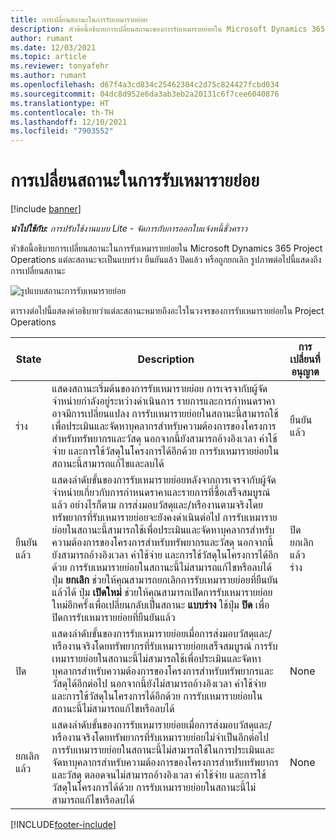 ```yaml
---
title: การเปลี่ยนสถานะในการรับเหมารายย่อย
description: หัวข้อนี้อธิบายการเปลี่ยนสถานะของการรับเหมารายย่อยใน Microsoft Dynamics 365 Project Operations เมื่อมีการสร้าง ดำเนินการ และปิดการรับเหมารายย่อย
author: rumant
ms.date: 12/03/2021
ms.topic: article
ms.reviewer: tonyafehr
ms.author: rumant
ms.openlocfilehash: d67f4a3cd834c25462304c2d75c824427fcbd034
ms.sourcegitcommit: 04dc8d952e6da3ab3eb2a20131c6f7cee6040876
ms.translationtype: HT
ms.contentlocale: th-TH
ms.lasthandoff: 12/10/2021
ms.locfileid: "7903552"
---
```

# <a name="state-transitions-on-a-subcontract"></a>การเปลี่ยนสถานะในการรับเหมารายย่อย 

[!include [banner](../../includes/dataverse-preview.md)]

_**นำไปใช้กับ:** การปรับใช้งานแบบ Lite - จัดการกับการออกใบแจ้งหนี้ชั่วคราว_

หัวข้อนี้อธิบายการเปลี่ยนสถานะในการรับเหมารายย่อยใน Microsoft Dynamics 365 Project Operations แต่ละสถานะจะเป็นแบบร่าง ยืนยันแล้ว ปิดแล้ว หรือถูกยกเลิก รูปภาพต่อไปนี้แสดงถึงการเปลี่ยนสถานะ

![รูปแบบสถานะการรับเหมารายย่อย](../media/SubconStates.png)  

ตารางต่อไปนี้แสดงคำอธิบายว่าแต่ละสถานะหมายถึงอะไรในวงจรของการรับเหมารายย่อยใน Project Operations

| State | Description | การเปลี่ยนที่อนุญาต |
| --- | --- | --- |
| ร่าง | แสดงสถานะเริ่มต้นของการรับเหมารายย่อย การเจรจากับผู้จัดจำหน่ายกำลังอยู่ระหว่างดำเนินการ รายการและการกำหนดราคาอาจมีการเปลี่ยนแปลง การรับเหมารายย่อยในสถานะนี้สามารถใช้เพื่อประเมินและจัดหาบุคลากรสำหรับความต้องการของโครงการสำหรับทรัพยากรและวัสดุ นอกจากนี้ยังสามารถอ้างอิงเวลา ค่าใช้จ่าย และการใช้วัสดุในโครงการได้อีกด้วย การรับเหมารายย่อยในสถานะนี้สามารถแก้ไขและลบได้ | ยืนยันแล้ว |
| ยืนยันแล้ว | แสดงลำดับขั้นของการรับเหมารายย่อยหลังจากการเจรจากับผู้จัดจำหน่ายเกี่ยวกับการกำหนดราคาและรายการที่ซื้อเสร็จสมบูรณ์แล้ว อย่างไรก็ตาม การส่งมอบวัสดุและ/หรืองานตามจริงโดยทรัพยากรที่รับเหมารายย่อยจะยังคงดำเนินต่อไป การรับเหมารายย่อยในสถานะนี้สามารถใช้เพื่อประเมินและจัดหาบุคลากรสำหรับความต้องการของโครงการสำหรับทรัพยากรและวัสดุ นอกจากนี้ยังสามารถอ้างอิงเวลา ค่าใช้จ่าย และการใช้วัสดุในโครงการได้อีกด้วย การรับเหมารายย่อยในสถานะนี้ไม่สามารถแก้ไขหรือลบได้ ปุ่ม **ยกเลิก** ช่วยให้คุณสามารถยกเลิกการรับเหมารายย่อยที่ยืนยันแล้วได้ ปุ่ม **เปิดใหม่** ช่วยให้คุณสามารถเปิดการรับเหมารายย่อยใหม่อีกครั้งเพื่อเปลี่ยนกลับเป็นสถานะ **แบบร่าง** ใช้ปุ่ม **ปิด** เพื่อปิดการรับเหมารายย่อยที่ยืนยันแล้ว | ปิด <br> ยกเลิกแล้ว <br> ร่าง |
| ปิด | แสดงลำดับขั้นของการรับเหมารายย่อยเมื่อการส่งมอบวัสดุและ/หรืองานจริงโดยทรัพยากรที่รับเหมารายย่อยเสร็จสมบูรณ์ การรับเหมารายย่อยในสถานะนี้ไม่สามารถใช้เพื่อประเมินและจัดหาบุคลากรสำหรับความต้องการของโครงการสำหรับทรัพยากรและวัสดุได้อีกต่อไป นอกจากนี้ยังไม่สามารถอ้างอิงเวลา ค่าใช้จ่าย และการใช้วัสดุในโครงการได้อีกด้วย การรับเหมารายย่อยในสถานะนี้ไม่สามารถแก้ไขหรือลบได้ | None |
| ยกเลิกแล้ว | แสดงลำดับขั้นของการรับเหมารายย่อยเมื่อการส่งมอบวัสดุและ/หรืองานจริงโดยทรัพยากรที่รับเหมารายย่อยไม่จำเป็นอีกต่อไป การรับเหมารายย่อยในสถานะนี้ไม่สามารถใช้ในการประเมินและจัดหาบุคลากรสำหรับความต้องการของโครงการสำหรับทรัพยากรและวัสดุ ตลอดจนไม่สามารถอ้างอิงเวลา ค่าใช้จ่าย และการใช้วัสดุในโครงการได้ด้วย การรับเหมารายย่อยในสถานะนี้ไม่สามารถแก้ไขหรือลบได้ | None |


[!INCLUDE[footer-include](../../includes/footer-banner.md)]
